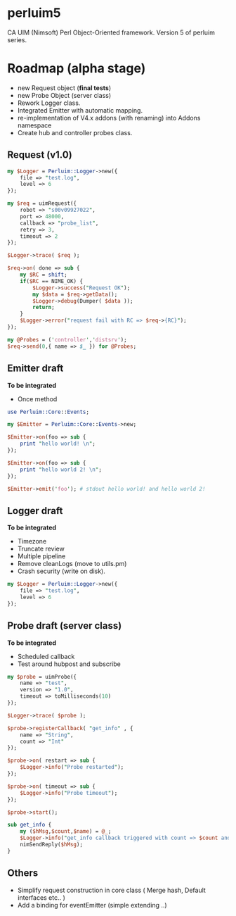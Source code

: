 # perluim5
CA UIM (Nimsoft) Perl Object-Oriented framework. Version 5 of perluim series.

# Roadmap (alpha stage)

- new Request object (**final tests**)
- new Probe Object (server class)
- Rework Logger class.
- Integrated Emitter with automatic mapping.
- re-implementation of V4.x addons (with renaming) into Addons namespace
- Create hub and controller probes class.

## Request (v1.0) 

```perl
my $Logger = Perluim::Logger->new({
    file => "test.log",
    level => 6
});

my $req = uimRequest({
    robot => "s00v09927022", 
    port => 48000, 
    callback => "probe_list",
    retry => 3,
    timeout => 2
});

$Logger->trace( $req );

$req->on( done => sub {
    my $RC = shift;
    if($RC == NIME_OK) {
        $Logger->success("Request OK");
        my $data = $req->getData(); 
        $Logger->debug(Dumper( $data ));
        return;
    }
    $Logger->error("request fail with RC => $req->{RC}");
});

my @Probes = ('controller','distsrv');
$req->send(0,{ name => $_ }) for @Probes;
```

## Emitter draft 

**To be integrated** 
- Once method 

```perl
use Perluim::Core::Events;

my $Emitter = Perluim::Core::Events->new;

$Emitter->on(foo => sub {
    print "hello world! \n";
});

$Emitter->on(foo => sub {
    print "hello world 2! \n";
});

$Emitter->emit('foo'); # stdout hello world! and hello world 2!

```

## Logger draft 

**To be integrated**
- Timezone 
- Truncate review
- Multiple pipeline 
- Remove cleanLogs (move to utils.pm)
- Crash security (write on disk).

```perl
my $Logger = Perluim::Logger->new({
    file => "test.log",
    level => 6
});
```

## Probe draft (server class)

**To be integrated**
- Scheduled callback
- Test around hubpost and subscribe

```perl
my $probe = uimProbe({
    name => "test",
    version => "1.0",
    timeout => toMilliseconds(10)
});

$Logger->trace( $probe );

$probe->registerCallback( "get_info" , {
    name => "String",
    count => "Int"
});

$probe->on( restart => sub {
    $Logger->info("Probe restarted");
});

$probe->on( timeout => sub {
    $Logger->info("Probe timeout");
});

$probe->start();

sub get_info {
    my ($hMsg,$count,$name) = @_;
    $Logger->info("get_info callback triggered with count => $count and name => $name");
    nimSendReply($hMsg);
}
```

## Others

- Simplify request construction in core class ( Merge hash, Default interfaces etc.. ) 
- Add a binding for eventEmitter (simple extending ..)
